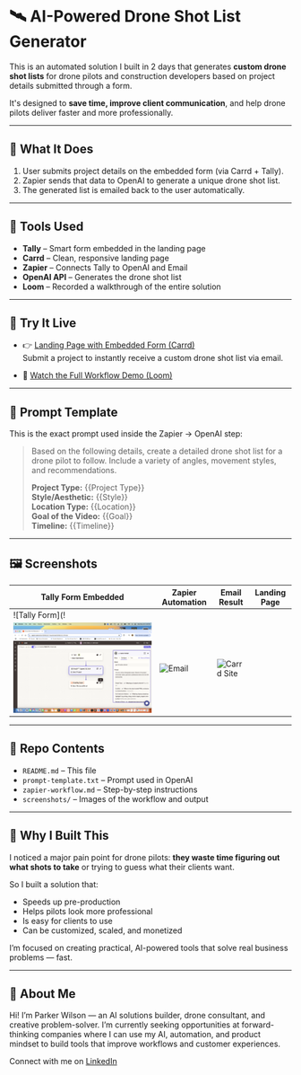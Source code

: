 # 🛰️ AI-Powered Drone Shot List Generator

This is an automated solution I built in 2 days that generates **custom drone shot lists** for drone pilots and construction developers based on project details submitted through a form.

It's designed to **save time, improve client communication**, and help drone pilots deliver faster and more professionally.

---

## 🧠 What It Does

1. User submits project details on the embedded form (via Carrd + Tally).
2. Zapier sends that data to OpenAI to generate a unique drone shot list.
3. The generated list is emailed back to the user automatically.

---

## 🔗 Tools Used

- **Tally** – Smart form embedded in the landing page
- **Carrd** – Clean, responsive landing page
- **Zapier** – Connects Tally to OpenAI and Email
- **OpenAI API** – Generates the drone shot list
- **Loom** – Recorded a walkthrough of the entire solution

---

## 🚀 Try It Live

- 👉 [Landing Page with Embedded Form (Carrd)](https://smoovevisuals.carrd.co/)  
  Submit a project to instantly receive a custom drone shot list via email.

- 🎥 [Watch the Full Workflow Demo (Loom)](https://tinyurl.com/4zzthmne)

---

## 🧾 Prompt Template

This is the exact prompt used inside the Zapier → OpenAI step:

> Based on the following details, create a detailed drone shot list for a drone pilot to follow. Include a variety of angles, movement styles, and recommendations.  
>  
> **Project Type:** {{Project Type}}  
> **Style/Aesthetic:** {{Style}}  
> **Location Type:** {{Location}}  
> **Goal of the Video:** {{Goal}}  
> **Timeline:** {{Timeline}}

---

## 🖼️ Screenshots

| Tally Form Embedded | Zapier Automation | Email Result | Landing Page |
|---------------------|-------------------|--------------|--------------|
| ![Tally Form](!
 | ![Zapier Workflow](./screenshots/zapier-workflow.png) | ![Email](./screenshots/shotlist-email.png) | ![Carrd Site](./screenshots/carrd-site.png) |

---

## 📁 Repo Contents

- `README.md` – This file
- `prompt-template.txt` – Prompt used in OpenAI
- `zapier-workflow.md` – Step-by-step instructions
- `screenshots/` – Images of the workflow and output

---

## 🎯 Why I Built This

I noticed a major pain point for drone pilots: **they waste time figuring out what shots to take** or trying to guess what their clients want.

So I built a solution that:
- Speeds up pre-production
- Helps pilots look more professional
- Is easy for clients to use
- Can be customized, scaled, and monetized

I’m focused on creating practical, AI-powered tools that solve real business problems — fast.

---

## 👋 About Me

Hi! I’m Parker Wilson — an AI solutions builder, drone consultant, and creative problem-solver. I’m currently seeking opportunities at forward-thinking companies where I can use my AI, automation, and product mindset to build tools that improve workflows and customer experiences.

Connect with me on [LinkedIn](https://www.linkedin.com/in/parkerdwilson/)




